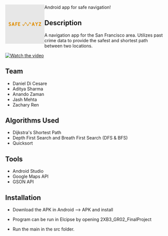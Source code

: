 <a href="url"><img src="https://raw.githubusercontent.com/DanDiCesare/SafeWayz/master/Android/SafeWays/safeways.png" align="left" height="125" width="125" ></a>
<p></p>
Android app for safe navigation!

## Description
A navigation app for the San Francisco area. Utilizes past crime data to provide the safest and shortest path between two locations.

[![Watch the video](https://j.gifs.com/lxyDy5.gif)](https://youtu.be/RhYXbICj1lg)

## Team
* Daniel Di Cesare
* Aditya Sharma
* Anando Zaman
* Jash Mehta
* Zachary Ren

## Algorithms Used
* Dijkstra's Shortest Path
* Depth First Search and Breath First Search (DFS & BFS)
* Quicksort

## Tools
* Android Studio
* Google Maps API
* GSON API

## Installation
* Download the APK in Android --> APK and install

* Program can be run in Elcipse by opening 2XB3_GR02_FinalProject
* Run the main in the src folder.
